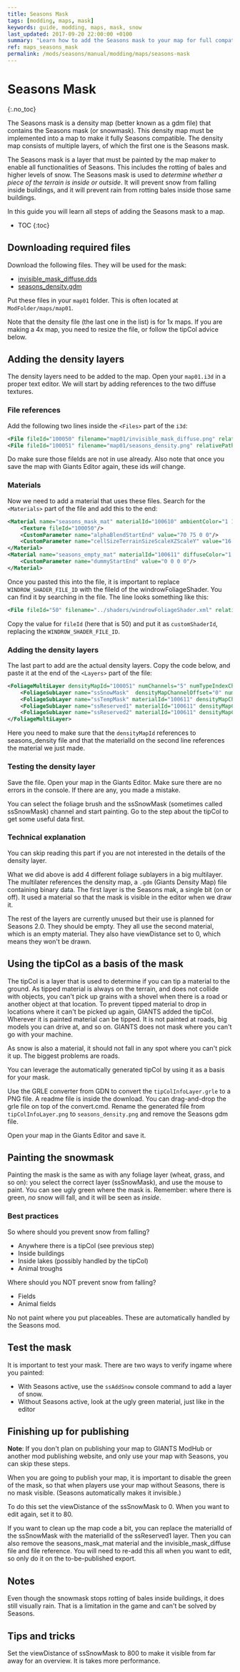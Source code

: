 ```yaml
---
title: Seasons Mask
tags: [modding, maps, mask]
keywords: guide, modding, maps, mask, snow
last_updated: 2017-09-20 22:00:00 +0100
summary: "Learn how to add the Seasons mask to your map for full compatibility"
ref: maps_seasons_mask
permalink: /mods/seasons/manual/modding/maps/seasons-mask
---
```


# Seasons Mask
{:.no_toc}

The Seasons mask is a density map (better known as a gdm file) that contains the Seasons mask (or snowmask). This density map must be implemented into a map to make it fully Seasons compatible.
The density map consists of multiple layers, of which the first one is the Seasons mask.

The Seasons mask is a layer that must be painted by the map maker to enable all functionalities of Seasons. This includes the rotting of bales and higher levels of snow. The Seasons mask is used to *determine whether a piece of the terrain is inside or outside*. It will prevent snow from falling inside buildings, and it will prevent rain from rotting bales inside those same buildings.

In this guide you will learn all steps of adding the Seasons mask to a map.

* TOC
{:toc}

## Downloading required files

Download the following files. They will be used for the mask:
- [invisible_mask_diffuse.dds](https://github.com/RealismusModding/FS17_seasons/raw/develop/modding/snowMask/map01/invisible_mask_diffuse.dds)
- [seasons_density.gdm](https://github.com/RealismusModding/FS17_seasons/raw/develop/modding/snowMask/map01/seasons_density.gdm)

Put these files in your `map01` folder. This is often located at `ModFolder/maps/map01`.

Note that the density file (the last one in the list) is for 1x maps. If you are making a 4x map, you need to resize the file, or follow the tipCol advice below.

## Adding the density layers

The density layers need to be added to the map. Open your `map01.i3d` in a proper text editor. We will start by adding references to the two diffuse textures.

### File references

Add the following two lines inside the `<Files>` part of the `i3d`:
```xml
<File fileId="100050" filename="map01/invisible_mask_diffuse.png" relativePath="true"/>
<File fileId="100051" filename="map01/seasons_density.png" relativePath="true"/>
```

Do make sure those fileIds are not in use already. Also note that once you save the map with Giants Editor again, these ids _will_ change.

### Materials

Now we need to add a material that uses these files. Search for the `<Materials>` part of the file and add this to the end:

```xml
<Material name="seasons_mask_mat" materialId="100610" ambientColor="1 1 1" customShaderId="WINDROW_SHADER_FILE_ID">
    <Texture fileId="100050"/>
    <CustomParameter name="alphaBlendStartEnd" value="70 75 0 0"/>
    <CustomParameter name="cellSizeTerrainSizeScaleXZScaleY" value="16 1024 2 255"/>
</Material>
<Material name="seasons_empty_mat" materialId="100611" diffuseColor="1 1 1 1" ambientColor="1 1 1">
    <CustomParameter name="dummyStartEnd" value="0 0 0 0"/>
</Material>
```

Once you pasted this into the file, it is important to replace `WINDROW_SHADER_FILE_ID` with the fileId of the windrowFoliageShader. You can find it by searching in the file. The line looks something like this:

```xml
<File fileId="50" filename="../shaders/windrowFoliageShader.xml" relative="true" />
```

Copy the value for `fileId` (here that is 50) and put it as `customShaderId`, replacing the `WINDROW_SHADER_FILE_ID`.

### Adding the density layers

The last part to add are the actual density layers. Copy the code below, and paste it at the end of the `<Layers>` part of the file:

```xml
<FoliageMultiLayer densityMapId="100051" numChannels="5" numTypeIndexChannels="0">`
    <FoliageSubLayer name="ssSnowMask"  densityMapChannelOffset="0" numDensityMapChannels="1" materialId="100610" cellSize="8" viewDistance="80" objectMask="16711935" decalLayer="0" atlasSize="1" atlasOffsets="1 0" numBlocksPerUnitDefault="1.8" numBlocksPerUnitMin="1.8" numBlocksPerUnitMax="1.8" width="0.8" height="0.3" widthVariance="0.1" heightVariance="0.1" horizontalPositionVariance="0.3" blockShapeId="1"/>
    <FoliageSubLayer name="ssTempMask" materialId="100611" densityMapChannelOffset="1" numDensityMapChannels="1" cellSize="8" viewDistance="0"  terrainOffset="0.0" objectMask="0" atlasSize="1" numBlocksPerUnit="0" width="0" widthVariance="0" heightVariance="0" horizontalPositionVariance="0" height="0" />
    <FoliageSubLayer name="ssReserved1" materialId="100611" densityMapChannelOffset="2" numDensityMapChannels="1" cellSize="8" viewDistance="0"  terrainOffset="0.0" objectMask="0" atlasSize="1" numBlocksPerUnit="0" width="0" widthVariance="0" heightVariance="0" horizontalPositionVariance="0" height="0" />
    <FoliageSubLayer name="ssReserved2" materialId="100611" densityMapChannelOffset="3" numDensityMapChannels="2" cellSize="8" viewDistance="0"  terrainOffset="0.0" objectMask="0" atlasSize="1" numBlocksPerUnit="0" width="0" widthVariance="0" heightVariance="0" horizontalPositionVariance="0" height="0" />
</FoliageMultiLayer>
```

Here you need to make sure that the `densityMapId` references to seasons_density file and that the materialId on the second line references the material we just made.


### Testing the density layer

Save the file. Open your map in the Giants Editor. Make sure there are no errors in the console. If there are any, you made a mistake.

You can select the foliage brush and the ssSnowMask (sometimes called ssSnowMask) channel and start painting. Go to the step about the tipCol to get some useful data first.

### Technical explanation

You can skip reading this part if you are not interested in the details of the density layer.

What we did above is add 4 different foliage sublayers in a big multilayer. The multilater references the density map, a `.gdm` (Giants Density Map) file containing binary data. The first layer is the Seasons mak, a single bit (on or off). It used a material so that the mask is visible in the editor when we draw it.

The rest of the layers are currently unused but their use is planned for Seasons 2.0. They should be empty. They all use the second material, which is an empty material. They also have viewDistance set to 0, which means they won't be drawn.

## Using the tipCol as a basis of the mask

The tipCol is a layer that is used to determine if you can tip a material to the ground. As tipped material is always on the terrain, and does not collide with objects, you can't pick up grains with a shovel when there is a road or another object at that location. To prevent tipped material to drop in locations where it can't be picked up again, GIANTS added the tipCol. Wherever it is painted material can be tipped. It is not painted at roads, big models you can drive at, and so on. GIANTS does not mask where you can't go with your machine.

As snow is also a material, it should not fall in any spot where you can't pick it up. The biggest problems are roads.

You can leverage the automatically generated tipCol by using it as a basis for your mask.

Use the GRLE converter from GDN to convert the `tipColInfoLayer.grle` to a PNG file. A readme file is inside the download. You can drag-and-drop the grle file on top of the convert.cmd.
Rename the generated file from `tipColInfoLayer.png` to `seasons_density.png` and remove the Seasons gdm file.

Open your map in the Giants Editor and save it.

## Painting the snowmask

Painting the mask is the same as with any foliage layer (wheat, grass, and so on): you select the correct layer (ssSnowMask), and use the mouse to paint.
You can see ugly green where the mask is. Remember: where there is green, _no_ snow will fall, and it will be seen as _inside_.

### Best practices

So where should you prevent snow from falling?

- Anywhere there is a tipCol (see previous step)
- Inside buildings
- Inside lakes (possibly handled by the tipCol)
- Animal troughs

Where should you NOT prevent snow from falling?

- Fields
- Animal fields

No not paint where you put placeables. These are automatically handled by the Seasons mod.

## Test the mask

It is important to test your mask. There are two ways to verify ingame where you painted:

- With Seasons active, use the `ssAddSnow` console command to add a layer of snow.
- Without Seasons active, look at the ugly green material, just like in the editor

## Finishing up for publishing

**Note**: If you don't plan on publishing your map to GIANTS ModHub or another mod publishing website, and only use your map with Seasons, you can skip these steps.

When you are going to publish your map, it is important to disable the green of the mask, so that when players use your map without Seasons, there is no mask visible. (Seasons automatically makes it invisible.)

To do this set the viewDistance of the ssSnowMask to 0. When you want to edit again, set it to 80.

If you want to clean up the map code a bit, you can replace the materialId of the ssSnowMask with the materialId of the ssReserved1 layer. Then you can also remove the seasons_mask_mat material and the invisible_mask_diffuse file and file reference. You will need to re-add this all when you want to edit, so only do it on the to-be-published export.

## Notes

Even though the snowmask stops rotting of bales inside buildings, it does still visually rain. That is a limitation in the game and can't be solved by Seasons.

## Tips and tricks

Set the viewDistance of ssSnowMask to 800 to make it visible from far away for an overview. It is takes more performance.
